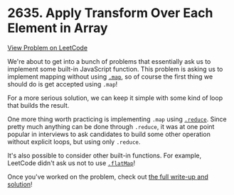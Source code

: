# 2635. Apply Transform Over Each Element in Array

[View Problem on LeetCode](https://leetcode.com/problems/apply-transform-over-each-element-in-array/)

We're about to get into a bunch of problems that essentially ask us to implement some built-in JavaScript function. This problem is asking us to implement mapping without using [`.map`](https://developer.mozilla.org/en-US/docs/Web/JavaScript/Reference/Global_Objects/Array/map), so of course the first thing we should do is get accepted using `.map`!

For a more serious solution, we can keep it simple with some kind of loop that builds the result.

One more thing worth practicing is implementing `.map` using [`.reduce`](https://developer.mozilla.org/en-US/docs/Web/JavaScript/Reference/Global_Objects/Array/reduce). Since pretty much anything can be done through `.reduce`, it was at one point popular in interviews to ask candidates to build some other operation without explicit loops, but using only `.reduce`.

It's also possible to consider other built-in functions. For example, LeetCode didn't ask us not to use [`.flatMap`](https://developer.mozilla.org/en-US/docs/Web/JavaScript/Reference/Global_Objects/Array/flatMap)!

Once you've worked on the problem, check out [the full write-up and solution](solution.md)!
